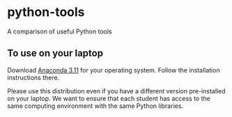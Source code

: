 # python-tools
A comparison of useful Python tools

## To use on your laptop
Download [Anaconda 3.11](https://www.anaconda.com/download) for your operating system. Follow the installation instructions there.

Please use this distribution even if you have a different version pre-installed on your laptop. We want to ensure that each student has access to the same computing environment with the same Python libraries.
